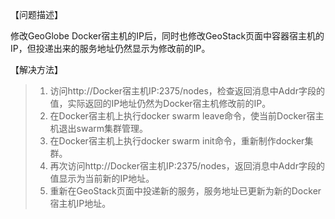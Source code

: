 【问题描述】

修改GeoGlobe Docker宿主机的IP后，同时也修改GeoStack页面中容器宿主机的IP，但投递出来的服务地址仍然显示为修改前的IP。

【解决方法】

> 1.	访问http://Docker宿主机IP:2375/nodes，检查返回消息中Addr字段的值，实际返回的IP地址仍然为Docker宿主机修改前的IP。
> 2.	在Docker宿主机上执行docker swarm leave命令，使当前Docker宿主机退出swarm集群管理。
> 3.	在Docker宿主机上执行docker swarm init命令，重新制作docker集群。
> 4.	再次访问http://Docker宿主机IP:2375/nodes，返回消息中Addr字段的值显示为当前新的IP地址。
> 5.	重新在GeoStack页面中投递新的服务，服务地址已更新为新的Docker宿主机IP地址。
